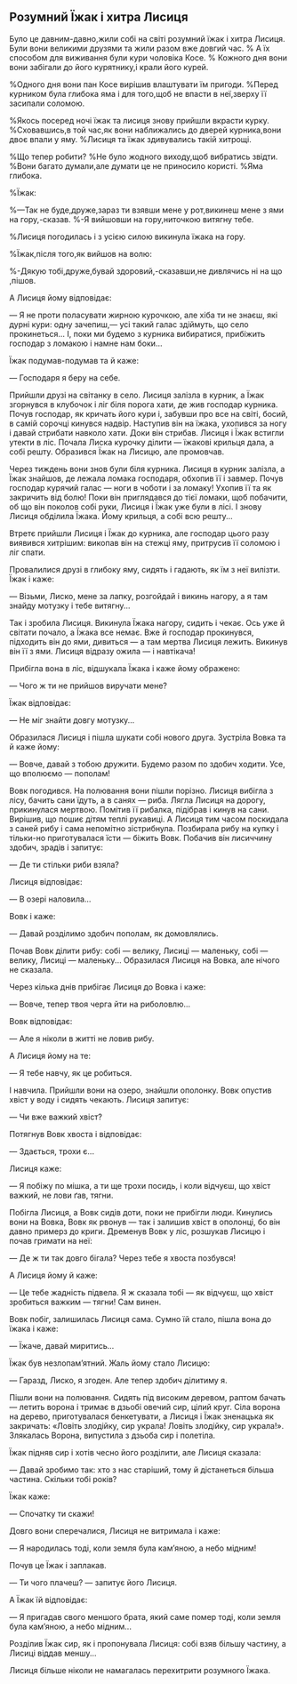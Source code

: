 ## Розумний Їжак і хитра Лисиця

Було це давним-давно,жили собі на світі розумний їжак і хитра Лисиця.
Були вони великими друзями та жили разом вже довгий час.
% А їх способом для виживання були кури чоловіка Косе.
% Кожного дня вони вони забігали до його курятнику,і крали його курей.

%Одного дня вони пан Косе вирішив влаштувати їм пригоди.
%Перед курником була глибока яма і для того,щоб не впасти в неї,зверху її засипали соломою.

%Якось посеред ночі їжак та лисиця знову прийшли вкрасти курку.
%Сховавшись,в той час,як вони наближались до дверей курника,вони двоє впали у яму.
%Лисиця та їжак здивувались такій хитрощі.

%Що тепер робити?
%Не було жодного виходу,щоб вибратись звідти.
%Вони багато думали,але думати це не приносило користі.
%Яма глибока.

%Їжак:

%—Так не буде,друже,зараз ти взявши мене у рот,викинеш мене з ями на гору,-сказав.
%-Я вийшовши на гору,ниточкою витягну тебе.

%Лисиця погодилась і з усією силою викинула їжака на гору.

%Їжак,після того,як вийшов на волю:

%-Дякую тобі,друже,бувай здоровий,-сказавши,не дивлячись ні на що ,пішов.

А Лисиця йому відповідає:

— Я не проти поласувати жирною курочкою, але хіба ти не знаєш, які дурні кури: одну зачепиш,— усі такий галас здіймуть, що село прокинеться...
І, поки ми будемо з курника вибиратися, прибіжить господар з ломакою і намне нам боки...

Їжак подумав-подумав та й каже:

— Господаря я беру на себе.

Прийшли друзі на світанку в село.
Лисиця залізла в курник, а Їжак згорнувся в клубочок і ліг біля порога хати, де жив господар курника.
Почув господар, як кричать його кури і, забувши про все на світі, босий, в самій сорочці кинувся надвір.
Наступив він на їжака, ухопився за ногу і давай стрибати навколо хати.
Доки він стрибав.
Лисиця і Їжак встигли утекти в ліс.
Почала Лиска курочку ділити — їжакові крильця дала, а собі решту.
Образився Їжак на Лисицю, але промовчав.

Через тиждень вони знов були біля курника.
Лисиця в курник залізла, а Їжак знайшов, де лежала ломака господаря, обхопив її і завмер.
Почув господар курячий галас — ноги в чоботи і за ломаку!
Ухопив її та як закричить від болю!
Поки він приглядався до тієї ломаки, щоб побачити, об що він поколов собі руки, Лисиця і Їжак уже були в лісі.
І знову Лисиця обділила Їжака.
Йому крильця, а собі всю решту...

Втретє прийшли Лисиця і Їжак до курника, але господар цього разу виявився хитрішим: викопав він на стежці яму, притрусив її соломою і ліг спати.

Провалилися друзі в глибоку яму, сидять і гадають, як їм з неї вилізти.
Їжак і каже:

— Візьми, Лиско, мене за лапку, розгойдай і викинь нагору, а я там знайду мотузку і тебе витягну...

Так і зробила Лисиця.
Викинула Їжака нагору, сидить і чекає.
Ось уже й світати почало, а Їжака все немає.
Вже й господар прокинувся, підходить він до ями, дивиться — а там мертва Лисиця лежить.
Викинув він її з ями.
Лисиця відразу ожила — і навтікача!

Прибігла вона в ліс, відшукала Їжака і каже йому ображено:

— Чого ж ти не прийшов виручати мене?

Їжак відповідає:

— Не міг знайти довгу мотузку...

Образилася Лисиця і пішла шукати собі нового друга.
Зустріла Вовка та й каже йому:

— Вовче, давай з тобою дружити.
Будемо разом по здобич ходити.
Усе, що вполюємо — пополам!

Вовк погодився.
На полювання вони пішли порізно.
Лисиця вибігла з лісу, бачить сани їдуть, а в санях — риба.
Лягла Лисиця на дорогу, прикинулася мертвою.
Помітив її рибалка, підібрав і кинув на сани.
Вирішив, що пошиє дітям теплі рукавиці.
А Лисиця тим часом поскидала з саней рибу і сама непомітно зістрибнула.
Позбирала рибу на купку і тільки-но приготувалася їсти — біжить Вовк.
Побачив він лисиччину здобич, зрадів і запитує:

— Де ти стільки риби взяла?

Лисиця відповідає:

— В озері наловила...

Вовк і каже:

— Давай розділимо здобич пополам, як домовлялись.

Почав Вовк ділити рибу: собі — велику, Лисиці — маленьку, собі — велику, Лисиці — маленьку...
Образилася Лисиця на Вовка, але нічого не сказала.

Через кілька днів прибігає Лисиця до Вовка і каже:

— Вовче, тепер твоя черга йти на риболовлю...

Вовк відповідає:

— Але я ніколи в житті не ловив рибу.

А Лисиця йому на те:

— Я тебе навчу, як це робиться.

І навчила.
Прийшли вони на озеро, знайшли ополонку.
Вовк опустив хвіст у воду і сидять чекають.
Лисиця запитує:

— Чи вже важкий хвіст?

Потягнув Вовк хвоста і відповідає:

— Здається, трохи є...

Лисиця каже:

— Я побіжу по мішка, а ти ще трохи посидь, і коли відчуєш, що хвіст важкий, не лови ґав, тягни.

Побігла Лисиця, а Вовк сидів доти, поки не прибігли люди.
Кинулись вони на Вовка, Вовк як рвонув — так і залишив хвіст в ополонці, бо він давно примерз до криги.
Дременув Вовк у ліс, розшукав Лисицю і почав гримати на неї:

— Де ж ти так довго бігала?
Через тебе я хвоста позбувся!

А Лисиця йому й каже:

— Це тебе жадність підвела.
Я ж сказала тобі — як відчуєш, що хвіст зробиться важким — тягни!
Сам винен.

Вовк побіг, залишилась Лисиця сама.
Сумно їй стало, пішла вона до їжака і каже:

— Їжаче, давай миритись...

Їжак був незлопам’ятний.
Жаль йому стало Лисицю:

— Гаразд, Лиско, я згоден.
Але тепер здобич ділитиму я.

Пішли вони на полювання.
Сидять під високим деревом, раптом бачать — летить ворона і тримає в дзьобі овечий сир, цілий круг.
Сіла ворона на дерево, приготувалася бенкетувати, а Лисиця і Їжак зненацька як закричать: «Ловіть злодійку, сир украла!
Ловіть злодійку, сир украла!».
Злякалась Ворона, випустила з дзьоба сир і полетіла.

Їжак підняв сир і хотів чесно його розділити, але Лисиця сказала:

— Давай зробимо так: хто з нас старіший, тому й дістанеться більша частина.
Скільки тобі років?

Їжак каже:

— Спочатку ти скажи!

Довго вони сперечалися, Лисиця не витримала і каже:

— Я народилась тоді, коли земля була кам’яною, а небо мідним!

Почув це Їжак і заплакав.

— Ти чого плачеш? — запитує його Лисиця.

А Їжак їй відповідає:

— Я пригадав свого меншого брата, який саме помер тоді, коли земля була кам’яною, а небо мідним...

Розділив Їжак сир, як і пропонувала Лисиця: собі взяв більшу частину, а Лисиці віддав меншу...

Лисиця більше ніколи не намагалась перехитрити розумного Їжака.
